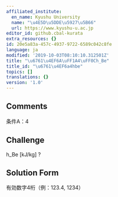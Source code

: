 ```yaml
---
affiliated_institute:
  en_name: Kyushu University
  name: "\u4E5D\u5DDE\u5927\u5B66"
  url: https://www.kyushu-u.ac.jp
editor_id: github.cbal-kurata
extra_resources: {}
id: 20e5a83a-457c-4937-9722-6589c042c8fe
language: ja
modified: '2019-10-03T08:10:10.312501Z'
title: "\u6761\u4EF6A\uFF1A4\uFF0Ch_Be"
title_id: "\u6761\u4EF6a4hbe"
topics: []
translations: {}
version: '1.0'
---
```


## Comments
条件A：4

## Challenge
h_Be [kJ/kg] ?

## Solution Form
有効数字4桁（例：123.4,  1234）




